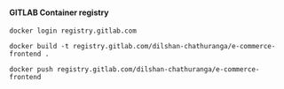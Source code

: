 #### GITLAB Container registry

    docker login registry.gitlab.com

    docker build -t registry.gitlab.com/dilshan-chathuranga/e-commerce-frontend .

    docker push registry.gitlab.com/dilshan-chathuranga/e-commerce-frontend